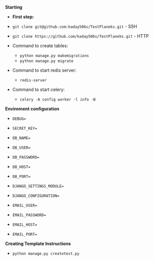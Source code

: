 **Starting**


*  **First step:**

*  `git clone git@github.com:kaday506s/TestPlaneks.git` - SSH
*  `git clone https://github.com/kaday506s/TestPlaneks.git` - HTTP

* Command to create tables:
  * `python manage.py makemigrations`
  * `python manage.py migrate`

* Command to start redis server:
  * `redis-server`

* Command to start celery:
  * `celery -A config worker -l info -B`


**Enviroment configuration**

  * `DEBUG=`
  * `SECRET_KEY=`
  
  * `DB_NAME=`
  * `DB_USER=`
  * `DB_PASSWORD=`
  * `DB_HOST=`
  * `DB_PORT=`
  
  * `DJANGO_SETTINGS_MODULE=`
  * `DJANGO_CONFIGURATION=`

  * `EMAIL_USER=` 
  * `EMAIL_PASSWORD=` 
  * `EMAIL_HOST=` 
  * `EMAIL_PORT=`
  
  
**Creating Template Instructions**
    
   * `python manage.py createtest.py `
 